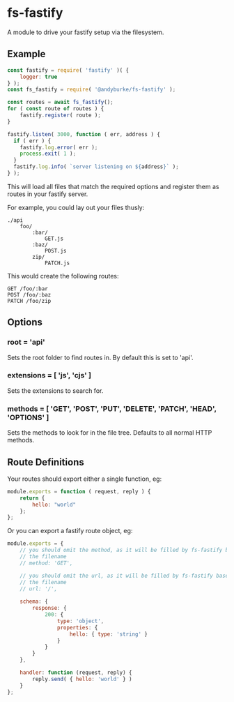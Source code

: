 # fs-fastify

A module to drive your fastify setup via the filesystem.

## Example

```javascript
const fastify = require( 'fastify' )( {
	logger: true
} );
const fs_fastify = require( '@andyburke/fs-fastify' );

const routes = await fs_fastify();
for ( const route of routes ) {
	fastify.register( route );
}

fastify.listen( 3000, function ( err, address ) {
  if ( err ) {
    fastify.log.error( err );
    process.exit( 1 );
  }
  fastify.log.info( `server listening on ${address}` );
} );

```

This will load all files that match the required options and register them as
routes in your fastify server.

For example, you could lay out your files thusly:

```
./api
	foo/
		:bar/
			GET.js
		:baz/
			POST.js
		zip/
			PATCH.js
```

This would create the following routes:

```
GET /foo/:bar
POST /foo/:baz
PATCH /foo/zip
```

## Options

### root = 'api'

Sets the root folder to find routes in. By default this is set to 'api'.

### extensions = [ 'js', 'cjs' ]

Sets the extensions to search for.

### methods = [ 'GET', 'POST', 'PUT', 'DELETE', 'PATCH', 'HEAD', 'OPTIONS' ]

Sets the methods to look for in the file tree. Defaults to all normal HTTP
methods.

## Route Definitions

Your routes should export either a single function, eg:

```javascript
module.exports = function ( request, reply ) {
	return {
		hello: "world"
	};
};
```

Or you can export a fastify route object, eg:

```javascript
module.exports = {
	// you should omit the method, as it will be filled by fs-fastify based on
	// the filename
	// method: 'GET',

	// you should omit the url, as it will be filled by fs-fastify based on
	// the filename
	// url: '/',
	
	schema: {
		response: {
			200: {
				type: 'object',
				properties: {
					hello: { type: 'string' }
				}
			}
		}
	},

	handler: function (request, reply) {
		reply.send( { hello: 'world' } )
	}
};
```
